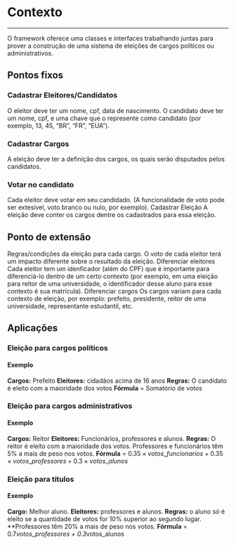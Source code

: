 # Contexto
------------------

O framework oferece uma classes e interfaces trabalhando juntas para prover a construção de uma sistema de eleições de cargos políticos ou administrativos. 

## Pontos fixos

### Cadastrar Eleitores/Candidatos
O eleitor deve ter um nome, cpf, data de nascimento.
O candidato deve ter um nome, cpf, e uma chave que o represente como candidato (por exemplo, 13, 45, “BR”, “FR”, “EUA”).

### Cadastrar Cargos
A eleição deve ter a definição dos cargos, os quais serão disputados pelos candidatos.

### Votar no candidato 
Cada eleitor deve votar em seu candidado. (A funcionalidade de voto pode ser extesível, voto branco ou nulo, por exemplo).
Cadastrar Eleição
A eleição deve conter os cargos dentre os cadastrados para essa eleição.

## Ponto de extensão

Regras/condições da eleição para cada cargo. 
O voto de cada eleitor terá um impacto diferente sobre o resultado da eleição.
Diferenciar eleitores
Cada eleitor tem um idenficador (além do CPF) que é importante para diferenciá-lo dentro de um certo contexto (por exemplo, em uma eleição para reitor de uma universidade, o identificador desse aluno para esse contexto é sua matrícula).
Diferenciar cargos
Os cargos variam para cada contexto de eleição, por exemplo: prefeito, presidente, reitor de uma universidade, representante estudantil, etc.

## Aplicações

### Eleição para cargos políticos
#### Exemplo
**Cargos:** Prefeito
**Eleitores:** cidadãos acima de 16 anos 
**Regras:** O candidato é eleito com a maioridade dos votos
**Fórmula** = Somatório de votos

### Eleição para cargos administrativos
#### Exemplo
**Cargos:** Reitor
**Eleitores:** Funcionários, professores e alunos. 
**Regras:** O reitor é eleito com a maioridade dos votos. Professores e funcionários têm 5% a mais de peso nos votos.
**Fórmula** = $0.35 \times votos\_funcionarios + 0.35\times votos\_professores + 0.3 \times votos\_alunos$

### Eleição para títulos
#### Exemplo  
**Cargo:** Melhor aluno. 
**Eleitores:** professores e alunos. 
**Regras:** o aluno só é eleito se a quantidade de votos for 10% superior ao segundo lugar. **Professores têm 20% a mais de peso nos votos.
**Fórmula** = 0.7*votos_professores + 0.3*votos_alunos


